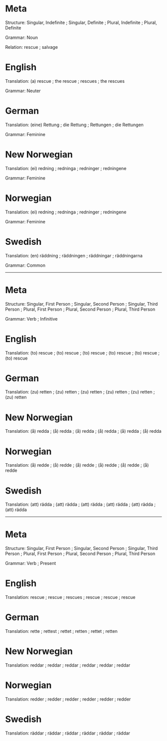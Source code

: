 Meta
====

Structure: Singular, Indefinite ; Singular, Definite ; Plural, Indefinite ; Plural, Definite

Grammar:   Noun

Relation:  rescue ; salvage



English
=======

Translation: (a) rescue ; the rescue ; rescues ; the rescues

Grammar:     Neuter



German
======

Translation: (eine) Rettung ; die Rettung ; Rettungen ; die Rettungen

Grammar:     Feminine



New Norwegian
=============

Translation: (ei) redning ; redninga ; redninger ; redningene

Grammar:     Feminine



Norwegian
=========

Translation: (ei) redning ; redninga ; redninger ; redningene

Grammar:     Feminine



Swedish
=======

Translation: (en) räddning ; räddningen ; räddningar ; räddningarna

Grammar:     Common



--------------------------------------------------------------------------------

Meta
====

Structure: Singular, First Person ; Singular, Second Person ; Singular, Third Person ;
           Plural, First Person   ; Plural, Second Person   ; Plural, Third Person

Grammar:   Verb ; Infinitive



English
=======

Translation: (to) rescue ; (to) rescue ; (to) rescue ;
             (to) rescue ; (to) rescue ; (to) rescue



German
======

Translation: (zu) retten ; (zu) retten ; (zu) retten ;
             (zu) retten ; (zu) retten ; (zu) retten



New Norwegian
=============

Translation: (å) redda ; (å) redda ; (å) redda ;
             (å) redda ; (å) redda ; (å) redda



Norwegian
=========

Translation: (å) redde ; (å) redde ; (å) redde ;
             (å) redde ; (å) redde ; (å) redde



Swedish
=======

Translation: (att) rädda ; (att) rädda ; (att) rädda ;
             (att) rädda ; (att) rädda ; (att) rädda



--------------------------------------------------------------------------------

Meta
====

Structure: Singular, First Person ; Singular, Second Person ; Singular, Third Person ;
           Plural, First Person   ; Plural, Second Person   ; Plural, Third Person

Grammar:   Verb ; Present



English
=======

Translation: rescue ; rescue ; rescues ;
             rescue ; rescue ; rescue



German
======

Translation: rette  ; rettest ; rettet ;
             retten ; rettet  ; retten



New Norwegian
=============

Translation: reddar ; reddar ; reddar ;
             reddar ; reddar ; reddar



Norwegian
=========

Translation: redder ; redder ; redder ;
             redder ; redder ; redder



Swedish
=======

Translation: räddar ; räddar ; räddar ;
             räddar ; räddar ; räddar
